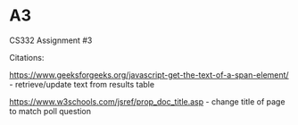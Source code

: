 # A3
CS332 Assignment #3

Citations:

https://www.geeksforgeeks.org/javascript-get-the-text-of-a-span-element/ - retrieve/update text from results table

https://www.w3schools.com/jsref/prop_doc_title.asp - change title of page to match poll question
